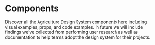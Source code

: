 # Components

Discover all the Agriculture Design System components here including visual examples, props, and code examples. In future we will include findings we’ve collected from performing user research as well as documentation to help teams adopt the design system for their projects.
